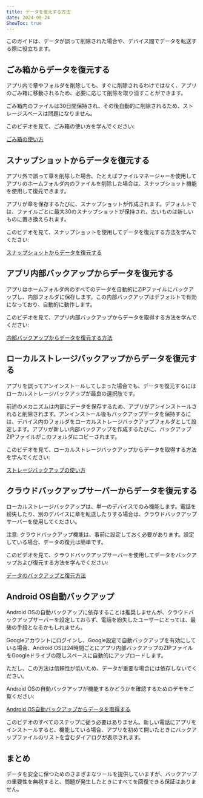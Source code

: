 ```yaml
---
title: データを復元する方法  
date: 2024-08-24  
ShowToc: true
---
```


このガイドは、データが誤って削除された場合や、デバイス間でデータを転送する際に役立ちます。

## ごみ箱からデータを復元する

アプリ内で章やフォルダを削除しても、すぐに削除されるわけではなく、アプリのごみ箱に移動されるため、必要に応じて削除を取り消すことができます。

ごみ箱内のファイルは30日間保持され、その後自動的に削除されるため、ストレージスペースは問題になりません。

このビデオを見て、ごみ箱の使い方を学んでください:  

[ごみ箱の使い方](https://youtube.com/shorts/WUrHmY4-T30?feature=share)

## スナップショットからデータを復元する

アプリ外で誤って章を削除した場合、たとえばファイルマネージャーを使用してアプリのホームフォルダ内のファイルを削除した場合は、スナップショット機能を使用して復元できます。

アプリが章を保存するたびに、スナップショットが作成されます。デフォルトでは、ファイルごとに最大30のスナップショットが保持され、古いものは新しいものに置き換えられます。

このビデオを見て、スナップショットを使用してデータを復元する方法を学んでください:  

[スナップショットからデータを復元する](https://youtu.be/QRlzmj-Vp88)

## アプリ内部バックアップからデータを復元する

アプリはホームフォルダ内のすべてのデータを自動的にZIPファイルにバックアップし、内部フォルダに保存します。この内部バックアップはデフォルトで有効になっており、自動的に動作します。

このビデオを見て、アプリ内部バックアップからデータを取得する方法を学んでください:  

[内部バックアップからデータを復元する方法](https://youtube.com/shorts/GAOLcbpsCHQ?feature=share)

## ローカルストレージバックアップからデータを復元する

アプリを誤ってアンインストールしてしまった場合でも、データを復元するにはローカルストレージバックアップが最良の選択肢です。

前述のメカニズムは内部にデータを保存するため、アプリがアンインストールされると削除されます。アンインストール後もバックアップデータを保持するには、デバイス内のフォルダをローカルストレージバックアップフォルダとして設定します。アプリが新しい内部バックアップを作成するたびに、バックアップZIPファイルがこのフォルダにコピーされます。

このビデオを見て、ローカルストレージバックアップからデータを取得する方法を学んでください:  

[ストレージバックアップの使い方](https://youtu.be/Y-M5V3OKWM8)

## クラウドバックアップサーバーからデータを復元する

ローカルストレージバックアップは、単一のデバイスでのみ機能します。電話を紛失したり、別のデバイスに章を転送したりする場合は、クラウドバックアップサーバーを使用してください。

注意: クラウドバックアップ機能は、事前に設定しておく必要があります。設定している場合、データの復元は簡単です。

このビデオを見て、クラウドバックアップサーバーを使用してデータをバックアップおよび復元する方法を学んでください:  

[データのバックアップと復元方法](https://youtube.com/shorts/F2UTxySivO4)

## Android OS自動バックアップ

Android OSの自動バックアップに依存することは推奨しませんが、クラウドバックアップサーバーを設定しておらず、電話を紛失したユーザーにとっては、最後の手段となるかもしれません。

Googleアカウントにログインし、Google設定で自動バックアップを有効にしている場合、Android OSは24時間ごとにアプリ内部バックアップのZIPファイルをGoogleドライブの隠しスペースに自動的にアップロードします。

ただし、この方法は信頼性が低いため、データが重要な場合には依存しないでください。

Android OSの自動バックアップが機能するかどうかを確認するためのデモをご覧ください:  

[Android OS自動バックアップからデータを取得する](https://youtu.be/PMrsCCpMebk)

このビデオのすべてのステップに従う必要はありません。新しい電話にアプリをインストールすると、機能している場合、アプリを初めて開いたときにバックアップファイルのリストを含むダイアログが表示されます。

## まとめ

データを安全に保つためのさまざまなツールを提供していますが、バックアップの重要性を無視すると、問題が発生したときにすべてを回復できる保証はありません。
